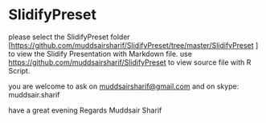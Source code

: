 SlidifyPreset
=============

please select the SlidifyPreset folder [https://github.com/muddsairsharif/SlidifyPreset/tree/master/SlidifyPreset ] to view the Slidify Presentation with Markdown file.
use https://github.com/muddsairsharif/SlidifyPreset to view source file with R Script.


you are welcome to ask on muddsairsharif@gmail.com and on skype: muddsair.sharif

have  a great evening
Regards
Muddsair Sharif
